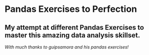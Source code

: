 Pandas Exercises to Perfection
==============

My attempt at different Pandas Exercises to master this amazing data analysis skillset.
--------------

*With much thanks to guipsamora and his pandas exercises!*